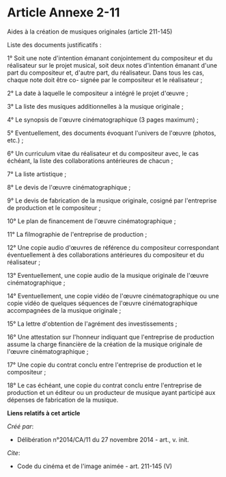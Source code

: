 # Article Annexe 2-11

Aides à la création de musiques originales (article 211-145) 

Liste des documents justificatifs : 

1° Soit une note d'intention émanant conjointement du compositeur et du réalisateur sur le projet musical, soit deux notes
d'intention émanant d'une part du compositeur et, d'autre part, du réalisateur. Dans tous les cas, chaque note doit être co-
signée par le compositeur et le réalisateur ; 

2° La date à laquelle le compositeur a intégré le projet d'œuvre ; 

3° La liste des musiques additionnelles à la musique originale ; 

4° Le synopsis de l'œuvre cinématographique (3 pages maximum) ; 

5° Eventuellement, des documents évoquant l'univers de l'œuvre (photos, etc.) ; 

6° Un curriculum vitae du réalisateur et du compositeur avec, le cas échéant, la liste des collaborations antérieures de
chacun ; 

7° La liste artistique ; 

8° Le devis de l'œuvre cinématographique ; 

9° Le devis de fabrication de la musique originale, cosigné par l'entreprise de production et le compositeur ; 

10° Le plan de financement de l'œuvre cinématographique ; 

11° La filmographie de l'entreprise de production ; 

12° Une copie audio d'œuvres de référence du compositeur correspondant éventuellement à des collaborations antérieures du
compositeur et du réalisateur ; 

13° Eventuellement, une copie audio de la musique originale de l'œuvre cinématographique ; 

14° Eventuellement, une copie vidéo de l'œuvre cinématographique ou une copie vidéo de quelques séquences de l'œuvre
cinématographique accompagnées de la musique originale ; 

15° La lettre d'obtention de l'agrément des investissements ; 

16° Une attestation sur l'honneur indiquant que l'entreprise de production assume la charge financière de la création de la
musique originale de l'œuvre cinématographique ; 

17° Une copie du contrat conclu entre l'entreprise de production et le compositeur ; 

18° Le cas échéant, une copie du contrat conclu entre l'entreprise de production et un éditeur ou un producteur de musique
ayant participé aux dépenses de fabrication de la musique.

**Liens relatifs à cet article**

_Créé par_:

  - Délibération n°2014/CA/11 du 27 novembre 2014 - art., v. init.

_Cite_:

  - Code du cinéma et de l'image animée - art. 211-145 (V)
